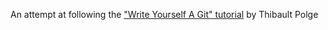 An attempt at following the ["Write Yourself A Git" tutorial](https://wyag.thb.lt/) by Thibault Polge 
